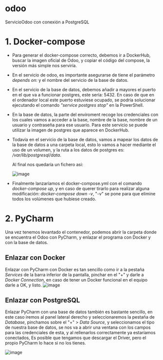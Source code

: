 # odoo
ServicioOdoo con conexión a PostgreSQL

# 1. Docker-compose
+ Para generar el docker-compose correcto, debemos ir a DockerHub, buscar la imagen oficial de Odoo, y copiar el código del compose, la versión más simple nos serviría.
+ En el servicio de odoo, es importante asegurarse de tiene el parámetro _depends on:_ y el nombre del servicio de la base de datos.
+ En el servicio de la base de datos, debemos añadir a mayores el puerto en el que va a funcionar postgres, este sería: 5432. En caso de que en el ordenador local este puerto estuviese ocupado, se podría solucionar ejecutando el comando _"service postgres stop"_ en la PowerShell.
+ En la base de datos, la parte del enviroment recoge los credenciales con los cuales vamos a acceder a la base, nombre de la base, nombre de un usuario y contraseña para ese usuario. Para este servicio se puede utilizar la imagen de postgres que aparece en DockerHub.
+ Todavía en el servicio de la base de datos, vamos a mapear los datos de la base de datos a una carpeta local, esto lo vamos a hacer mediante el uso de un volumen, y la ruta a los datos de postgres es: _/var/lib/postgresql/data_.

  Al final nos quedaría un fichero asi:

  ![image](https://user-images.githubusercontent.com/91198492/214037057-b06a022e-85a0-49e6-9bda-f40e9ecb5842.png)
  
+ Finalmente lanzaríamos el docker-compose.yml con el comando _docker-compose up_, y en caso de querer tirarlo para realizar alguna modificación: _docker-compose down -v_, "-v" se pone para que elimine todos los volúmenes que hubiese creado.

# 2. PyCharm
Una vez tenemos levantado el contenedor, podemos abrir la carpeta donde se encuentra el Odoo con PyCharm, y enlazar el programa con Docker y con la base de datos.
## Enlazar con Docker
Enlazar con PyCharm con Docker es tan sencillo como ir a la pestaña _Services_ de la barra inferior de la pantalla, pinchar en el "+" y darle a _Docker Connection_, en caso de tener un Docker funcional en el equipo darle a OK, y listo.
![image](https://user-images.githubusercontent.com/91198492/214038864-b3633235-5477-4ff7-be96-9efa80f6cc8c.png)

## Enlazar con PostgreSQL
Enlazar PyCharm con una base de datos también es bastante sencillo, en este caso iremos al panel lateral derecho y seleccionaremos la pestaña de _Database_, pinchamos sobre el "+" > _Data Source_, y seleccionamos el tipo de nuestra base de datos, se nos va a abrir una ventana con los campos para las credenciales de esta, y al rellenarlos correctamente ya estaríamos conectados,
Es posible que tengamos que descargar el Driver, pero el propio PyCharm lo hace si no los tienes.

![image](https://user-images.githubusercontent.com/91198492/214039835-f0e31159-952d-45c4-a8ca-d9189ad6657e.png)
